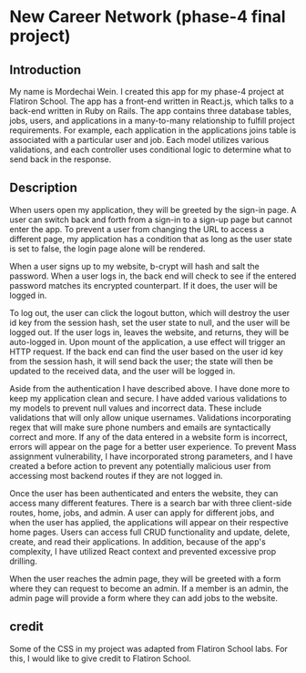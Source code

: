 # New Career Network (phase-4 final project)

## Introduction
 
My name is Mordechai Wein. I created this app for my phase-4 project at Flatiron School. The app has a front-end written in React.js, which talks to a back-end written in Ruby on Rails. The app contains three database tables, jobs, users, and applications in a many-to-many relationship to fulfill project requirements. For example, each application in the applications joins table is associated with a particular user and job. Each model utilizes various validations, and each controller uses conditional logic to determine what to send back in the response.

## Description 

When users open my application, they will be greeted by the sign-in page. A user can switch back and forth from a sign-in to a sign-up page but cannot enter the app. To prevent a user from changing the URL to access a different page, my application has a condition that as long as the user state is set to false, the login page alone will be rendered. 

When a user signs up to my website, b-crypt will hash and salt the password. When a user logs in, the back end will check to see if the entered password matches its encrypted counterpart. If it does, the user will be logged in. 

To log out, the user can click the logout button, which will destroy the user id key from the session hash, set the user state to null, and the user will be logged out. If the user logs in, leaves the website, and returns, they will be auto-logged in. Upon mount of the application, a use effect will trigger an HTTP request. If the back end can find the user based on the user id key from the session hash, it will send back the user; the state will then be updated to the received data, and the user will be logged in.

Aside from the authentication I have described above. I have done more to keep my application clean and secure. I have added various validations to my models to prevent null values and incorrect data. These include validations that will only allow unique usernames. Validations incorporating regex that will make sure phone numbers and emails are syntactically correct and more. If any of the data entered in a website form is incorrect, errors will appear on the page for a better user experience. To prevent Mass assignment vulnerability, I have incorporated strong parameters, and I have created a before action to prevent any potentially  malicious user from accessing most backend routes if they are not logged in.

Once the user has been authenticated and enters the website, they can access many different features. There is a search bar with three client-side routes, home, jobs, and admin.
A user can apply for different jobs, and when the user has applied, the applications will appear on their respective home pages. Users can access full CRUD functionality and update, delete, create, and read their applications. In addition, because of the app's complexity, I have utilized React context and prevented excessive prop drilling.

When the user reaches the admin page, they will be greeted with a form where they can request to become an admin. If a member is an admin, the admin page will provide a form where they can add jobs to the website.

## credit

Some of the CSS in my project was adapted from Flatiron School labs. For this, I would like to give credit to Flatiron School.
